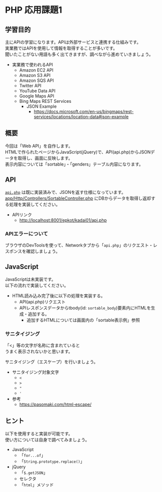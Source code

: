 # PHP 応用課題1

## 学習目的

主にAPIの学習になります。APIは外部サービスと連携する仕組みです。  
実業務ではAPIを使用して情報を取得することが多いです。  
聞いたことがない用語も多く出てきますが、調べながら進めていきましょう。  

- 実業務で使われるAPI
  - Amazon EC2 API
  - Amazon S3 API
  - Amazon SQS API
  - Twitter API
  - YouTube Data API
  - Google Maps API
  - Bing Maps REST Services
    - JSON Example
      - <https://docs.microsoft.com/en-us/bingmaps/rest-services/locations/location-data#json-example>

## 概要

今回は「Web API」を自作します。  
HTMLで作られたページからJavaScript(jQuery)で、API(api.php)からJSONデータを取得し、画面に反映します。  
表示内容については「sortable」・「genders」テーブル内容になります。

## API

[`api.php`](./api.php) は既に実装済みで、JSONを返す仕様になっています。  
[app/Http/Controllers/SortableController.php](app/Http/Controllers/SortableController.php) にDBからデータを取得し返却する処理を実装してください。

- APIリンク
  - <http://localhost:8001/epkot/kadai01/api.php>

### APIエラーについて

ブラウザのDevToolsを使って、Networkタブから「`api.php`」のリクエスト・レスポンスを確認しましょう。

## JavaScript

JavaScriptは未実装です。  
以下の流れで実装してください。

- HTML読み込み完了後に以下の処理を実装する。
  - API(api.php)リクエスト
  - APIレスポンスデータからtbody(id: `sortable_body`)要素内にHTMLを生成・追加する。
    - 追加するHTMLについては画面内の「sortable表示例」参照

### サニタイジング

「<」等の文字が名称に含まれていると  
うまく表示されないかと思います。  

サニタイジング（エスケープ）を行いましょう。

- サニタイジング対象文字
  - `<`
  - `>`
  - `"`
  - `'`
- 参考
  - <https://pasomaki.com/html-escape/>

## ヒント

以下を使用すると実装が可能です。  
使い方については自身で調べてみましょう。

- JavaScript
  - 「`for...of`」
  - 「`String.prototype.replace()`」
- jQuery
  - 「`$.getJSON`」
  - セレクタ
  - 「`html`」メソッド
